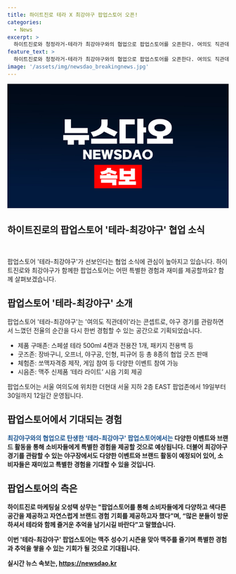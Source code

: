 ```yaml
---
title: 하이트진로 테라 X 최강야구 팝업스토어 오픈!
categories:
  - News
excerpt: >
  하이트진로와 청정라거-테라가 최강야구와의 협업으로 팝업스토어를 오픈한다. 여의도 직관데이는 야구 경기의 전율을 느낄 수 있는 공간으로, 스페셜 테라 맥주와 협업 굿즈를 만나볼 수 있다. 팝업스토어에서는 다양한 이벤트와 맥주 시음 기회를 제공하며, 서울 여의도에 위치한 더현대 서울 지하 2층 EAST 팝업존에서 12일간 운영된다. 하이트진로는 최강야구 경기장에서도 브랜드 활동을 예고하며, 오성택 상무는 다양하고 색다른 공간을 제공하고 브랜드 경험 기회를 제공하고자 했다고 밝혔다.
feature_text: >
  하이트진로와 청정라거-테라가 최강야구와의 협업으로 팝업스토어를 오픈한다. 여의도 직관데이는 야구 경기의 전율을 느낄 수 있는 공간으로, 스페셜 테라 맥주와 협업 굿즈를 만나볼 수 있다. 팝업스토어에서는 다양한 이벤트와 맥주 시음 기회를 제공하며, 서울 여의도에 위치한 더현대 서울 지하 2층 EAST 팝업존에서 12일간 운영된다. 하이트진로는 최강야구 경기장에서도 브랜드 활동을 예고하며, 오성택 상무는 다양하고 색다른 공간을 제공하고 브랜드 경험 기회를 제공하고자 했다고 밝혔다.
image: '/assets/img/newsdao_breakingnews.jpg'
---
```


<p><img src="/assets/img/newsdao_breakingnews.jpg" alt="ontimetimes 속보" /></p>

<h2 data-ke-size="size26">하이트진로의 팝업스토어 '테라-최강야구' 협업 소식</h2>

<p data-ke-size="size16">&nbsp;</p>

<p>팝업스토어 '테라-최강야구'가 선보인다는 협업 소식에 관심이 높아지고 있습니다. 하이트진로와 최강야구가 함께한 팝업스토어는 어떤 특별한 경험과 재미를 제공할까요? 함께 살펴보겠습니다.</p>

<h2 data-ke-size="size24">팝업스토어 '테라-최강야구' 소개</h2>

<p>팝업스토어 '테라-최강야구'는 '여의도 직관데이'라는 콘셉트로, 야구 경기를 관람하면서 느꼈던 전율의 순간을 다시 한번 경험할 수 있는 공간으로 기획되었습니다.</p>

<ul>
  <li>제품 구매존: 스페셜 테라 500ml 4캔과 전용잔 1개, 패키지 전용백 등</li>
  <li>굿즈존: 장바구니, 오프너, 야구공, 인형, 피규어 등 총 8종의 협업 굿즈 판매</li>
  <li>체험존: 쏘맥자격증 제작, 게임 참여 등 다양한 이벤트 참여 가능</li>
  <li>시음존: 맥주 신제품 ‘테라 라이트’ 시음 기회 제공</li>
</ul>

<p>팝업스토어는 서울 여의도에 위치한 더현대 서울 지하 2층 EAST 팝업존에서 19일부터 30일까지 12일간 운영됩니다.</p>

<h2 data-ke-size="size24">팝업스토어에서 기대되는 경험</h2>

<p><b><span style="color: #1a5490;">최강야구와의 협업으로 탄생한 '테라-최강야구' 팝업스토어에서는</span><b> 다양한 이벤트와 브랜드 활동을 통해 소비자들에게 특별한 경험을 제공할 것으로 예상됩니다. 더불어 최강야구 경기를 관람할 수 있는 야구장에서도 다양한 이벤트와 브랜드 활동이 예정되어 있어, 소비자들은 재미있고 특별한 경험을 기대할 수 있을 것입니다.</p>

<h2 data-ke-size="size24">팝업스토어의 측은</h2>

<p data-ke-size="size16">하이트진로 마케팅실 오성택 상무는 "팝업스토어를 통해 소비자들에게 다양하고 색다른 공간을 제공하고 자연스럽게 브랜드 경험 기회를 제공하고자 했다”며, “많은 분들이 방문하셔서 테라와 함께 즐거운 추억을 남기시길 바란다”고 말했습니다.</p>

<p>이번 '테라-최강야구' 팝업스토어는 맥주 성수기 시즌을 맞아 맥주를 즐기며 특별한 경험과 추억을 쌓을 수 있는 기회가 될 것으로 기대됩니다.</p>
실시간 뉴스 속보는, <a href="https://newsdao.kr" rel="dofollow">https://newsdao.kr</a>



